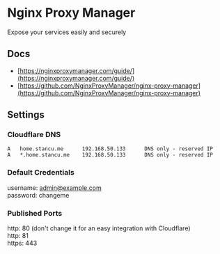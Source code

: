 # Nginx Proxy Manager

Expose your services easily and securely

## Docs

- [https://nginxproxymanager.com/guide/](https://nginxproxymanager.com/guide/)
- [https://github.com/NginxProxyManager/nginx-proxy-manager](https://github.com/NginxProxyManager/nginx-proxy-manager)

## Settings

### Cloudflare DNS

```
A   home.stancu.me      192.168.50.133      DNS only - reserved IP
A   *.home.stancu.me    192.168.50.133      DNS only - reserved IP
```

### Default Credentials

username: admin@example.com  
password: changeme

### Published Ports

http: 80 (don't change it for an easy integration with Cloudflare)  
http: 81  
https: 443
